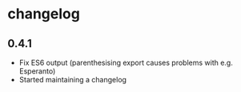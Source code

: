 # changelog

## 0.4.1

* Fix ES6 output (parenthesising export causes problems with e.g. Esperanto)
* Started maintaining a changelog